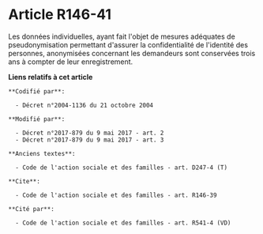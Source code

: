 # Article R146-41

Les données individuelles, ayant fait l'objet de mesures adéquates de pseudonymisation permettant d'assurer la
confidentialité de l'identité des personnes, anonymisées concernant les demandeurs sont conservées trois ans à compter de
leur enregistrement.

**Liens relatifs à cet article**

	**Codifié par**:

	  - Décret n°2004-1136 du 21 octobre 2004

	**Modifié par**:

	  - Décret n°2017-879 du 9 mai 2017 - art. 2
	  - Décret n°2017-879 du 9 mai 2017 - art. 3

	**Anciens textes**:

	  - Code de l'action sociale et des familles - art. D247-4 (T)

	**Cite**:

	  - Code de l'action sociale et des familles - art. R146-39

	**Cité par**:

	  - Code de l'action sociale et des familles - art. R541-4 (VD)
